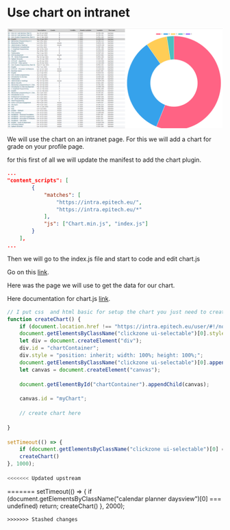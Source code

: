 # Use chart on intranet

<img src="../imgs/exemple.PNG">

We will use the chart on an intranet page. For this we will add a chart for grade on your profile page.

for this first of all we will update the manifest to add the chart plugin.

```json 
...
"content_scripts": [
        {
            "matches": [
                "https://intra.epitech.eu/",
                "https://intra.epitech.eu/*"
            ],
            "js": ["Chart.min.js", "index.js"]
        }
    ],
...
```

Then we will go to the index.js file and start to code and edit chart.js

Go on this [link](https://intra.epitech.eu/user/#!/notes/all).

Here was the page we will use to get the data for our chart.

Here documentation for chart.js [link](https://www.chartjs.org/docs/latest/samples/other-charts/doughnut.html).

```javascript
// I put css  and html basic for setup the chart you just need to create chart and data
function createChart() {
    if (document.location.href !== "https://intra.epitech.eu/user/#!/notes/all") return;
    document.getElementsByClassName("clickzone ui-selectable")[0].style = "display: flex; flex-direction: row; flex-wrap: nowrap; justify-content: center; align-items: stretch;";
    let div = document.createElement("div");
    div.id = "chartContainer";
    div.style = "position: inherit; width: 100%; height: 100%;";  
    document.getElementsByClassName("clickzone ui-selectable")[0].appendChild(div);
    let canvas = document.createElement("canvas");

    document.getElementById("chartContainer").appendChild(canvas);

    canvas.id = "myChart";
    
    // create chart here
    
}

setTimeout(() => {
    if (document.getElementsByClassName("clickzone ui-selectable")[0] === undefined) return;
    createChart()
}, 1000);

<<<<<<< Updated upstream
```
=======
setTimeout(() => {
    if (document.getElementsByClassName("calendar planner daysview")[0] === undefined) return;
    createChart()
}, 2000);

```
>>>>>>> Stashed changes
